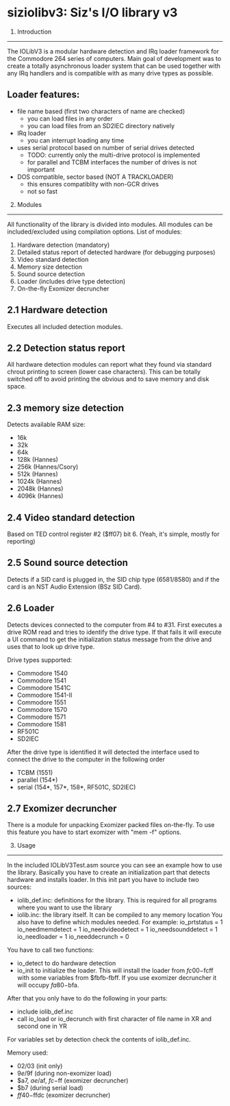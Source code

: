 # siziolibv3: Siz's I/O library v3

1. Introduction
---------------
The IOLibV3 is a modular hardware detection and IRq loader framework for the
Commodore 264 series of computers.
Main goal of development was to create a totally asynchronous loader system
that can be used together with any IRq handlers and is compatible with as many
drive types as possible.

Loader features:
----------------
- file name based (first two characters of name are checked)
  * you can load files in any order
  * you can load files from an SD2IEC directory natively
- IRq loader
  * you can interrupt loading any time
- uses serial protocol based on number of serial drives detected
  * TODO: currently only the multi-drive protocol is implemented
  * for parallel and TCBM interfaces the number of drives is not important
- DOS compatible, sector based (NOT A TRACKLOADER)
  * this ensures compatiblity with non-GCR drives
  * not so fast

2. Modules
----------
All functionality of the library is divided into modules. All modules can be
included/excluded using compilation options.
List of modules:
1. Hardware detection (mandatory)
2. Detailed status report of detected hardware (for debugging purposes)
3. Video standard detection
4. Memory size detection
5. Sound source detection
6. Loader (includes drive type detection)
7. On-the-fly Exomizer decruncher

2.1 Hardware detection
----------------------
Executes all included detection modules.

2.2 Detection status report
---------------------------
All hardware detection modules can report what they found via standard chrout
printing to screen (lower case characters). This can be totally switched off
to avoid printing the obvious and to save memory and disk space.

2.3 memory size detection
-------------------------
Detects available RAM size:
- 16k
- 32k
- 64k
- 128k  (Hannes)
- 256k  (Hannes/Csory)
- 512k  (Hannes)
- 1024k (Hannes)
- 2048k (Hannes)
- 4096k (Hannes)
 
2.4 Video standard detection
----------------------------
Based on TED control register #2 ($ff07) bit 6.
(Yeah, it's simple, mostly for reporting)
 
2.5 Sound source detection
--------------------------
Detects if a SID card is plugged in, the SID chip type (6581/8580) and if the
card is an NST Audio Extension (BSz SID Card).

2.6 Loader
----------
Detects devices connected to the computer from #4 to #31.
First executes a drive ROM read and tries to identify the drive type. If that
fails it will execute a UI command to get the initialization status message
from the drive and uses that to look up drive type.

Drive types supported:
- Commodore 1540
- Commodore 1541
- Commodore 1541C
- Commodore 1541-II
- Commodore 1551
- Commodore 1570
- Commodore 1571
- Commodore 1581
- RF501C
- SD2IEC

After the drive type is identified it will detected the interface used to
connect the drive to the computer in the following order
- TCBM (1551)
- parallel (154*)
- serial (154*, 157*, 158*, RF501C, SD2IEC)

2.7 Exomizer decruncher
-----------------------
There is a module for unpacking Exomizer packed files on-the-fly. To use this
feature you have to start exomizer with "mem -f" options.

3. Usage
--------
In the included IOLibV3Test.asm source you can see an example how to use the
library.
Basically you have to create an initialization part that detects hardware and
installs loader. In this init part you have to include two sources:
- iolib_def.inc: definitions for the library. This is required for all programs
  where you want to use the library
- iolib.inc: the library itself. It can be compiled to any memory location
You also have to define which modules needed. For example:
io_prtstatus = 1
io_needmemdetect = 1
io_needvideodetect = 1
io_needsounddetect = 1
io_needloader = 1
io_needdecrunch = 0

You have to call two functions:
- io_detect to do hardware detection
- io_init to initialize the loader. This will install the loader from $fc00-$fcff
  with some variables from $fbfb-fbff.
  If you use exomizer decruncher it will occupy $fa80-$bfa.

After that you only have to do the following in your parts:
- include iolib_def.inc
- call io_load or io_decrunch with first character of file name in XR and second
  one in YR

For variables set by detection check the contents of iolib_def.inc.

Memory used:
- $02/$03 (init only)
- $9e/$9f (during non-exomizer load)
- $a7, $ae/$af, $fc-$ff (exomizer decruncher)
- $b7 (during serial load)
- $ff40-$ffdc (exomizer decruncher)
